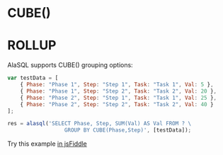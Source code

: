 # CUBE()

# ROLLUP

AlaSQL supports CUBE() grouping options:
```js
var testData = [
    { Phase: "Phase 1", Step: "Step 1", Task: "Task 1", Val: 5 },
    { Phase: "Phase 1", Step: "Step 2", Task: "Task 2", Val: 20 },
    { Phase: "Phase 2", Step: "Step 1", Task: "Task 1", Val: 25 },
    { Phase: "Phase 2", Step: "Step 2", Task: "Task 2", Val: 40 }
];

res = alasql('SELECT Phase, Step, SUM(Val) AS Val FROM ? \
                  GROUP BY CUBE(Phase,Step)', [testData]);
```

Try this example [in jsFiddle](http://jsfiddle.net/agershun/1nccgs6n/2/)